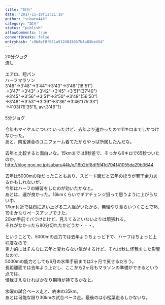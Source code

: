 ```yaml
---
title: "試合"
date: '2017-11-19T11:21:18'
author: "subaru44k"
category: "試合"
status: "publish"
allowComments: true
convertBreaks: false
entryHash: "c9b8ef8f051a9324833057b4a03bed34"
---
```

20分ジョグ<br>
流し<br>
<br>
エアロ、短パン<br>
ハーフマラソン<br>
3'48"→3'48"→3'44"→3'43"→3'48"(18'51")<br>
→3'47"→3'43"→3'42"→3'45"→3'51"(37'40")<br>
→3'45"→3'56"→3'51"→3'50"→3'48"(56'50")<br>
→3'48"→3'53"→3'39"→3'36"→3'46"(75'33")<br>
→4'03(79'35"5, avr.3'46"?)<br>
<br>
5分ジョグ<br>
<br>
今年もマイケルについていったけど、去年より速かったので11キロまでしかつけなかった。<br>
あと、南蛮連合のユニフォーム着てたからやっぱ所属したんだな。<br>
<br>
去年と比較すると面白いな。15kmまでは8秒差で、そっから6キロで65秒ついたのか。<br>
http://blog.goo.ne.jp/subaru44k/e/16b2bf8df5f41d794141055da29b0644<br>
<br>
去年は5000mの後だったこともあり、スピード面だと去年のほうが若干余力あるかもしれないが、<br>
今年はハーフの練習をしたのが効いたかなと。<br>
あとは、運が良かった。16kmくらいでギアチェンジ狙って思うように上がらない中、<br>
17km付近で猛烈に追い上げる二人組がいたから、無理やり食らいつくことで18, 19をかなりペースアップできた。<br>
20km手前でバラけたけど、見えてるといないよりは頑張れる。<br>
それがなかったら80分切れたかどうか・・・。<br>
<br>
ということで、5000mの走力では去年よりちょっと下で、ハーフはちょっと上程度なので<br>
実力的にはそんなに去年と変わらない気がするけど、それは秋に怪我をした影響なので、<br>
5000mの能力としても6月の水準手前までは2ヶ月で戻せるだろう。<br>
長距離面では去年より上だし、ここから2ヶ月もマラソンの準備ができるという点では、<br>
怪我さえなければかなり期待が持てるかなと。<br>
<br>
水曜の試合ペース走と、終末の35km。<br>
あとは可能な限り30kmの試合ペース走。最後のは小松菜走るしかないな。
